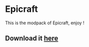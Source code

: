 # Epicraft

This is the modpack of Epicraft, enjoy !

## Download it [here](https://www.mediafire.com/file/w3ggpo3kfoqudrw/Epicraft-1.1.7.zip/file)
